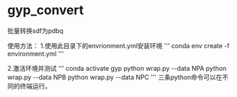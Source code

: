 # gyp_convert

批量转换sdf为pdbq

使用方法：
1.使用此目录下的envrionment.yml安装环境
'''
conda env create -f environment.yml
'''

2.激活环境并测试
'''
conda activate gyp
python wrap.py --data NPA
python wrap.py --data NPB
python wrap.py --data NPC
'''
三条python命令可以在不同的终端运行。